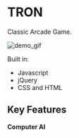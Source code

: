 # TRON

Classic Arcade Game.

![demo_gif](/tron.gif)

Built in:

  * Javascript
  * jQuery
  * CSS and HTML

## Key Features

**Computer AI**  
